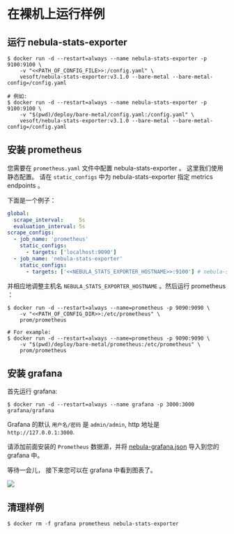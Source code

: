 # 在裸机上运行样例

## 运行 nebula-stats-exporter

```shell
$ docker run -d --restart=always --name nebula-stats-exporter -p 9100:9100 \
    -v "<<PATH_OF_CONFIG_FILE>>:/config.yaml" \
    vesoft/nebula-stats-exporter:v3.1.0 --bare-metal --bare-metal-config=/config.yaml

# 例如:
$ docker run -d --restart=always --name nebula-stats-exporter -p 9100:9100 \
    -v "$(pwd)/deploy/bare-metal/config.yaml:/config.yaml" \
    vesoft/nebula-stats-exporter:v3.1.0 --bare-metal --bare-metal-config=/config.yaml
```

## 安装 prometheus

您需要在 `prometheus.yaml` 文件中配置 nebula-stats-exporter 。 这里我们使用静态配置。 请在 `static_configs` 中为 nebula-stats-exporter 指定 metrics endpoints 。

下面是一个例子：

```yaml
global:
  scrape_interval:     5s
  evaluation_interval: 5s
scrape_configs:
  - job_name: 'prometheus'
    static_configs:
      - targets: ['localhost:9090']
  - job_name: 'nebula-stats-exporter'
    static_configs:
      - targets: ['<<NEBULA_STATS_EXPORTER_HOSTNAME>>:9100'] # nebula-stats-exporter metrics endpoints
```

并相应地调整主机名 `NEBULA_STATS_EXPORTER_HOSTNAME` 。然后运行 prometheus ：

```shell
$ docker run -d --restart=always --name=prometheus -p 9090:9090 \
    -v "<<PATH_OF_CONFIG_DIR>>:/etc/prometheus" \
    prom/prometheus

# For example:
$ docker run -d --restart=always --name=prometheus -p 9090:9090 \
    -v "$(pwd)/deploy/bare-metal/prometheus:/etc/prometheus" \
    prom/prometheus
```

## 安装 grafana

首先运行 grafana:

```shell
$ docker run -d --restart=always --name grafana -p 3000:3000 grafana/grafana
```

Grafana 的默认 `用户名/密码` 是 `admin/admin`, http 地址是 `http://127.0.0.1:3000`.

请添加前面安装的 `Prometheus` 数据源，并将 [nebula-grafana.json](../grafana/nebula-grafana.json) 导入到您的 grafana 中。

等待一会儿， 接下来您可以在 grafana 中看到图表了。

![](https://user-images.githubusercontent.com/51590253/84129424-860abb80-aa74-11ea-9208-c5a66cade0f8.gif)

## 清理样例

```shell
$ docker rm -f grafana prometheus nebula-stats-exporter
```
